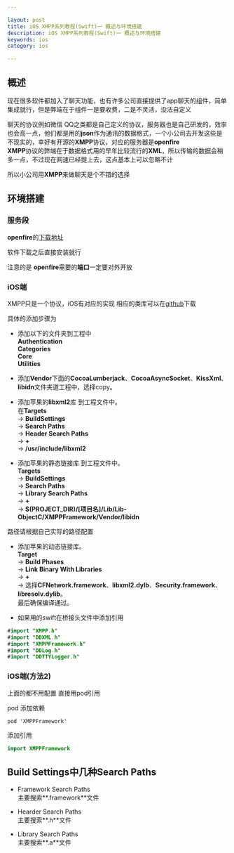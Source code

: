 ```yaml
---

layout: post
title: iOS XMPP系列教程(Swift)一 概述与环境搭建
description: iOS XMPP系列教程(Swift)一 概述与环境搭建
keywords: ios
category: ios

---
```



## 概述

现在很多软件都加入了聊天功能，也有许多公司直接提供了app聊天的组件，简单集成就行，但是弊端在于组件一是要收费，二是不灵活，没法自定义

聊天的协议例如微信 QQ之类都是自己定义的协议，服务器也是自己研发的，效率也会高一点，他们都是用的**json**作为通讯的数据格式，一个小公司去开发这些是不现实的，幸好有开源的**XMPP**协议，对应的服务器是**openfire**  
**XMPP**协议的弊端在于数据格式用的早年比较流行的**XML**，所以传输的数据会稍多一点，不过现在网速已经提上去，这点基本上可以忽略不计

所以小公司用**XMPP**来做聊天是个不错的选择

## 环境搭建

### 服务段
**openfire**的[下载地址](http://www.igniterealtime.org/)

软件下载之后直接安装就行

注意的是 **openfire**需要的**端口**一定要对外开放

### iOS端
XMPP只是一个协议，iOS有对应的实现 
相应的类库可以在[github](https://github.com/robbiehanson/XMPPFramework)下载

具体的添加步骤为


+ 添加以下的文件夹到工程中  
**Authentication**  
**Categories**  
**Core**  
**Utilities**  

+ 添加**Vendor**下面的**CocoaLumberjack**、**CocoaAsyncSocket**、**KissXml**、**libidn**文件夹道工程中，选择copy。  

+ 添加苹果的**libxml2**库 到工程文件中。  
 在**Targets**  
 -> **BuildSettings**   
 -> **Search Paths**  
 -> **Header Search Paths**   
 -> **+**   
 -> **/usr/include/libxml2**
 
+ 添加苹果的静态链接库 到工程文件中。  
 **Targets**  
 -> **BuildSettings**   
 -> **Search Paths**  
 -> **Library Search Paths**   
 -> **+**   
 -> **$(PROJECT_DIR)/[项目名]/Lib/Lib-ObjectC/XMPPFramework/Vendor/libidn**
 
 路径请根据自己实际的路径配置
 
+ 添加苹果的动态链接库。  
 **Target**   
 -> **Build Phases**   
 -> **Link Binary With Libraries**   
 -> **+**   
 -> 选择**CFNetwork.framework**、**libxml2.dylb**、**Security.framework**、**libresolv.dylib**。  
最后确保编译通过。

+ 如果用的swift在桥接头文件中添加引用

```swift
#import "XMPP.h"
#import "DDXML.h"
#import "XMPPFramework.h"
#import "DDLog.h"
#import "DDTTYLogger.h"
```


### iOS端(方法2)

上面的都不用配置 直接用pod引用

pod 添加依赖

```
pod 'XMPPFramework'
```

添加引用

```swift
import XMPPFramework
```

## Build Settings中几种Search Paths

+ Framework Search Paths  
主要搜索**.framework**文件

+ Hearder Search Paths  
主要搜索**.h**文件

+ Library Search Paths  
主要搜索**.a**文件


